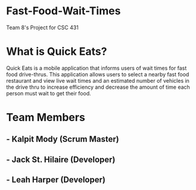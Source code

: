 # Fast-Food-Wait-Times

Team 8's Project for CSC 431

# What is Quick Eats?

Quick Eats is a mobile application that informs users of wait times for fast food drive-thrus. This application allows users to select a nearby fast food restaurant and view live wait times and an estimated number of vehicles in the drive thru to increase efficiency and decrease the amount of time each person must wait to get their food.

# Team Members

## - Kalpit Mody (Scrum Master)
## - Jack St. Hilaire (Developer)
## - Leah Harper (Developer)
